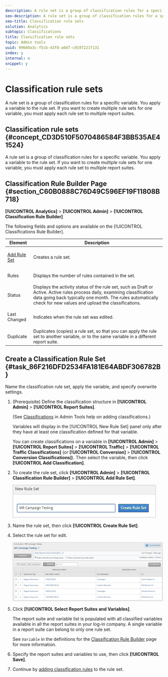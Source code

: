 ```yaml
---
description: A rule set is a group of classification rules for a specific variable. You apply a variable to the rule set. If you want to create multiple rule sets for one variable, you must apply each rule set to multiple report suites.
seo-description: A rule set is a group of classification rules for a specific variable. You apply a variable to the rule set. If you want to create multiple rule sets for one variable, you must apply each rule set to multiple report suites.
seo-title: Classification rule sets
solution: Analytics
subtopic: Classifications
title: Classification rule sets
topic: Admin tools
uuid: 99660a3c-f5cb-43f8-a6d7-c9197221f131
index: y
internal: n
snippet: y
---
```


# Classification rule sets

A rule set is a group of classification rules for a specific variable. You apply a variable to the rule set. If you want to create multiple rule sets for one variable, you must apply each rule set to multiple report suites.

## Classification rule sets {#concept_CD3D510F5070486584F3BB535AE41524}

A rule set is a group of classification rules for a specific variable. You apply a variable to the rule set. If you want to create multiple rule sets for one variable, you must apply each rule set to multiple report suites.

## Classification Rule Builder Page {#section_C60B0888C76D49C596EF19F11808B718}

**[!UICONTROL Analytics]** > **[!UICONTROL Admin]** > **[!UICONTROL Classification Rule Builder]**

The following fields and options are available on the [!UICONTROL Classifications Rule Builder]. 

<table id="table_A5D92409969747E39E041216A5AA32CD"> 
 <thead> 
  <tr> 
   <th colname="col1" class="entry"> Element </th> 
   <th colname="col2" class="entry"> Description </th> 
  </tr> 
 </thead>
 <tbody> 
  <tr> 
   <td colname="col1"> <p><a href="../../c-classifications2/crb/classification-rule-set.md#task_86F216DFD2534FA181E64ABDF306782B" format="dita" scope="local"> Add Rule Set</a> </p> </td> 
   <td colname="col2"> <p>Creates a rule set. </p> </td> 
  </tr> 
  <tr> 
   <td colname="col1"> <p>Rules </p> </td> 
   <td colname="col2"> Displays the number of rules contained in the set. </td> 
  </tr> 
  <tr> 
   <td colname="col1"> <p>Status </p> </td> 
   <td colname="col2"> Displays the activity status of the rule set, such as Draft or Active. Active rules process daily, examining classification data going back typically one month. The rules automatically check for new values and upload the classifications. </td> 
  </tr> 
  <tr> 
   <td colname="col1"> <p>Last Changed </p> </td> 
   <td colname="col2"> Indicates when the rule set was edited. </td> 
  </tr> 
  <tr> 
   <td colname="col1"> <p>Duplicate </p> </td> 
   <td colname="col2"> Duplicates (copies) a rule set, so that you can apply the rule set to another variable, or to the same variable in a different report suite. </td> 
  </tr> 
 </tbody> 
</table>

## Create a Classification Rule Set {#task_86F216DFD2534FA181E64ABDF306782B}

<!-- 

t_classification_rule_set.xml

 -->

Name the classification rule set, apply the variable, and specify overwrite settings.

1. (Prerequisite) Define the classification structure in **[!UICONTROL Admin]** > **[!UICONTROL Report Suites]**.

   (See [Classifications](http://marketing.adobe.com/resources/help/en_US/reference/index.html?f=classifications) in Admin Tools help on adding classifications.)

   Variables will display in the [!UICONTROL New Rule Set] panel only after they have at least one classification defined for that variable.

   You can create classifications on a variable in **[!UICONTROL Admin]** > **[!UICONTROL Report Suites]** > **[!UICONTROL Traffic]** > **[!UICONTROL Traffic Classifications]** (or **[!UICONTROL Conversion]** > **[!UICONTROL Conversion Classifications]**). Then select the variable, then click **[!UICONTROL Add Classification]**. 

1. To create the rule set, click **[!UICONTROL Admin]** > **[!UICONTROL Classification Rule Builder]** > **[!UICONTROL Add Rule Set]**.

   ![](assets/new_rule_set.png)

1. Name the rule set, then click **[!UICONTROL Create Rule Set]**.
1. Select the rule set for edit.

   ![](assets/classification_rules_page.png)

1. Click **[!UICONTROL Select Report Suites and Variables]**.

   The report suite and variable list is populated with all classified variables available in all the report suites in your log-in company. A single variable in a report suite can belong to only one rule set.

   See *`Variable`* in the definitions for the [Classification Rule Builder](../../c-classifications2/crb/classification-rule-definitions.md#section_4D1A70A607C9419EB2116A5174EACB72) page for more information. 
1. Specify the report suites and variables to use, then click **[!UICONTROL Save]**.
1. Continue by [adding classification rules](../../c-classifications2/crb/classification-rule-set.md#task_86F216DFD2534FA181E64ABDF306782B) to the rule set.
